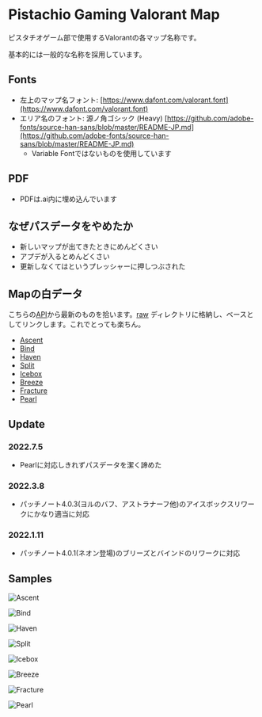 # Pistachio Gaming Valorant Map

ピスタチオゲーム部で使用するValorantの各マップ名称です。

基本的には一般的な名称を採用しています。

## Fonts
- 左上のマップ名フォント: [https://www.dafont.com/valorant.font](https://www.dafont.com/valorant.font)
- エリア名のフォント: 源ノ角ゴシック (Heavy) [https://github.com/adobe-fonts/source-han-sans/blob/master/README-JP.md](https://github.com/adobe-fonts/source-han-sans/blob/master/README-JP.md)
  - Variable Fontではないものを使用しています

## PDF
- PDFは.ai内に埋め込んでいます

## なぜパスデータをやめたか

- 新しいマップが出てきたときにめんどくさい
- アプデが入るとめんどくさい
- 更新しなくてはというプレッシャーに押しつぶされた

## Mapの白データ

こちらの[API](https://dash.valorant-api.com/)から最新のものを拾います。[raw](https://github.com/pistachiostudio/valorant_map/tree/main/raw) ディレクトリに格納し、ベースとしてリンクします。これでとっても楽ちん。

- [Ascent](https://media.valorant-api.com/maps/7eaecc1b-4337-bbf6-6ab9-04b8f06b3319/displayicon.png)
- [Bind](https://media.valorant-api.com/maps/2c9d57ec-4431-9c5e-2939-8f9ef6dd5cba/displayicon.png)
- [Haven](https://media.valorant-api.com/maps/2bee0dc9-4ffe-519b-1cbd-7fbe763a6047/displayicon.png)
- [Split](https://media.valorant-api.com/maps/d960549e-485c-e861-8d71-aa9d1aed12a2/displayicon.png)
- [Icebox](https://media.valorant-api.com/maps/e2ad5c54-4114-a870-9641-8ea21279579a/displayicon.png)
- [Breeze](https://media.valorant-api.com/maps/2fb9a4fd-47b8-4e7d-a969-74b4046ebd53/displayicon.png)
- [Fracture](https://media.valorant-api.com/maps/b529448b-4d60-346e-e89e-00a4c527a405/displayicon.png)
- [Pearl](https://media.valorant-api.com/maps/fd267378-4d1d-484f-ff52-77821ed10dc2/displayicon.png)


## Update

### 2022.7.5

- Pearlに対応しきれずパスデータを潔く諦めた


### 2022.3.8

- パッチノート4.0.3(ヨルのバフ、アストラナーフ他)のアイスボックスリワークにかなり適当に対応

### 2022.1.11

- パッチノート4.0.1(ネオン登場)のブリーズとバインドのリワークに対応

## Samples

![Ascent](https://github.com/pistachiostudio/valorant_map/blob/main/for_thumbs/ascent.png)

![Bind](https://github.com/pistachiostudio/valorant_map/blob/main/for_thumbs/bind.png)

![Haven](https://github.com/pistachiostudio/valorant_map/blob/main/for_thumbs/haven.png)

![Split](https://github.com/pistachiostudio/valorant_map/blob/main/for_thumbs/split.png)

![Icebox](https://github.com/pistachiostudio/valorant_map/blob/main/for_thumbs/icebox.png)

![Breeze](https://github.com/pistachiostudio/valorant_map/blob/main/for_thumbs/breeze.png)

![Fracture](https://github.com/pistachiostudio/valorant_map/blob/main/for_thumbs/fracture.png)

![Pearl](https://github.com/pistachiostudio/valorant_map/blob/main/for_thumbs/pearl.png)
